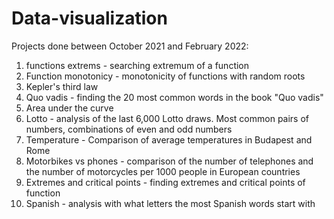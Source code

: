 # Data-visualization
Projects done between October 2021 and February 2022:
1. functions extrems - searching extremum of a function
2. Function monotonicy - monotonicity of functions with random roots
3. Kepler's third law 
4. Quo vadis - finding the 20 most common words in the book "Quo vadis"
5. Area under the curve 
6. Lotto - analysis of the last 6,000 Lotto draws. Most common pairs of numbers, combinations of even and odd numbers
7. Temperature - Comparison of average temperatures in Budapest and Rome
8. Motorbikes vs phones - comparison of the number of telephones and the number of motorcycles per 1000 people in European countries
9. Extremes and critical points - finding extremes and critical points of function
10. Spanish - analysis with what letters the most Spanish words start with
